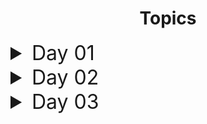 <h1 style="text-align: center;">Topics</h1>

<details>
  <summary style="font-size: 2rem;">Day 01</summary>

* Print Statement
* String Manipulation
* String Concatenation
* Variables
* Input Function

### 🚀 Project: Band Name Generator

</details>
<details>
  <summary style="font-size: 2rem;">Day 02</summary>

* Basic Data Types: String, number(int, float), Boolean
* check data types: type
* type conversion: str, int, float
* Coding Challenge-01: adds the digits in a 2 digit number
* mathematical operators
* give priority PEMDAS (change math calculation order)

```
name = "Ismail"
age = 25
height = 1.75
isMarried = "Single"
isStudent = False

print(f"Person Name is {name}. Age {age} Years old. Currently {isMarried}. Student Roll is: {isStudent}")
```

* Coding Challenge-02: bmiCalculator
* shorthand (+=, -=, ++, --)
* F-string (write multiple data type together)
* Coding Challenge-03:(calcWeeks remaining calculate age in weeks)

### 🚀 Project: Tip Calculator

</details>
<details>
  <summary style="font-size: 2rem;">Day 03</summary>

* Conditional (if-else statement)
* Comparison Operators
* Coding Challenge #1: odd or even number
* Nested if-else statement
* Coding Challenge #2: BMI calculation 2.0
* Coding Challenge #3: Leap Year
* Coding Challenge #4: Pizza Order
* CODING CHALLENGE #5: lOVE CALCULATOR

### 🚀 Project: Treasure Island

</details>
